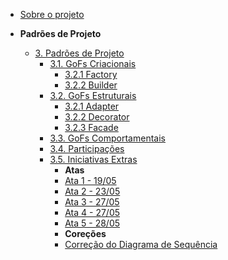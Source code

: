 <!-- docs/_sidebar.md -->

- [Sobre o projeto](/)

- **Padrões de Projeto**
  - [3. Padrões de Projeto](./PadroesDeProjeto/3.PadroesDeProjeto.md)
    - [3.1. GoFs Criacionais](./PadroesDeProjeto/1.Criacionais/3.1.GoFsCriacionais.md)
      - [3.2.1 Factory](./PadroesDeProjeto/1.Criacionais/3.1.1.Factory.md)
      - [3.2.2 Builder](./PadroesDeProjeto/1.Criacionais/3.1.2.Builder.md)
    - [3.2. GoFs Estruturais](./PadroesDeProjeto/2.Estruturais/3.2.GoFsEstruturais.md)
        - [3.2.1 Adapter](./PadroesDeProjeto/2.Estruturais/3.2.1Adapter.md)
        - [3.2.2 Decorator](./PadroesDeProjeto/2.Estruturais/3.2.2Decorator.md)
        - [3.2.3 Facade](./PadroesDeProjeto/2.Estruturais/3.2.3Facade.md)
    - [3.3. GoFs Comportamentais](./PadroesDeProjeto/3.Comportamentais/3.3.GoFsComportamentais.md)
    - [3.4. Participações](./PadroesDeProjeto/4.Participacoes/3.4.ParticipacoesPadroes.md)
    - [3.5. Iniciativas Extras](./PadroesDeProjeto/5.Extra/3.5.IniciativasExtras.md)
      - **Atas**
      - [Ata 1 - 19/05](./PadroesDeProjeto/5.Extra/Atas/ata1.md)
      - [Ata 2 - 23/05](./PadroesDeProjeto/5.Extra/Atas/ata2.md)
      - [Ata 3 - 27/05](./PadroesDeProjeto/5.Extra/Atas/ata3.md)
      - [Ata 4 - 27/05](./PadroesDeProjeto/5.Extra/Atas/ata4.md) 
      - [Ata 5 - 28/05](./PadroesDeProjeto/5.Extra/Atas/ata5.md)    
      - **Coreções**
      - [Correção do Diagrama de Sequência](./PadroesDeProjeto/5.Extra/Correcoes/estatico.md)
